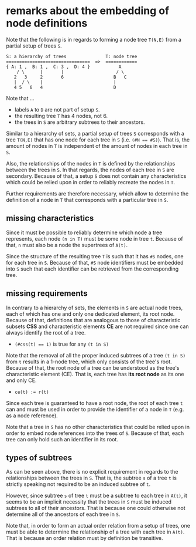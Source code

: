 
<!-- ======================================================================= -->
# remarks about the embedding of node definitions

Note that the following is in regards to forming a node tree `T(N,E)`
from a partial setup of trees `S`.

```
S: a hierarchy of trees               T: node tree
================================  =>  ============
{ A: 1 ,  B: 1 ,  C: 3 ,  D: 4 }           A
    / \      |       |                    / \
   2   3     2       6                   B   C
   |  / \    |                           |
   4 5   6   4                           D
```

Note that ...

* labels `A` to `D` are not part of setup `S`.
* the resulting tree `T` has 4 nodes, not 6.
* the trees in `S` are arbitrary subtrees to their ancestors.

Similar to a hierarchy of sets, a partial setup of trees `S` corresponds with
a tree `T(N,E)` that has one node for each tree in `S` (i.e. `(#N == #S)`).
That is, the amount of nodes in `T` is independent of the amount of nodes in
each tree in `S`.

Also, the relationships of the nodes in `T` is defined by the relationships
between the trees in `S`. In that regards, the nodes of each tree in `S` are
secondary. Because of that, a setup `S` does not contain any characteristics
which could be relied upon in order to reliably recreate the nodes in `T`.

Further requirements are therefore necessary, which allow to determine the
definition of a node in `T` that corresponds with a particular tree in `S`.

<!-- ======================================================================= -->
## missing characteristics

Since it must be possible to reliably determine which node a tree represents,
each node `(n in T)` must be some node in tree `t`. Because of that, `n` must
also be a node the supertrees of `A(t)`.

Since the structure of the resulting tree `T` is such that it has `#S` nodes,
one for each tree in `S`. Because of that, `#S` node identifiers must be
embedded into `S` such that each identifier can be retrieved from the
corresponding tree.

<!-- ======================================================================= -->
## missing requirements

In contrary to a hierarchy of sets, the elements in `S` are actual node trees,
each of which has one and only one dedicated element, its root node. Because
of that, definitions that are analogous to those of characteristic subsets
**CSS** and characteristic elements **CE** are not required since one can
always identify the root of a tree.

* `(#css(t) == 1)` is true for any `(t in S)`

Note that the removal of all the proper induced subtrees of a tree `(t in S)`
from `t` results in a 1-node tree, which only consists of the tree's root.
Because of that, the root node of a tree can be understood as the tree's
characteristic element (CE). That is, each tree has **its root node** as its
one and only CE.

* `ce(t) := r(t)`

Since each tree is guaranteed to have a root node, the root of each tree `t`
can and must be used in order to provide the identifier of a node in `T` (e.g.
as a node reference).

Note that a tree in `S` has no other characteristics that could be relied upon
in order to embed node references into the trees of `S`. Because of that, each
tree can only hold such an identifier in its root.

<!-- ======================================================================= -->
## types of subtrees

As can be seen above, there is no explicit requirement in regards to the
relationships between the trees in `S`. That is, the subtree `s` of a tree
`t` is strictly speaking not required to be an induced subtree of `t`.

However, since subtree `s` of tree `t` must be a subtree to each tree in
`A(t)`, it seems to be an implicit necessity that the trees in `S` must
be induced subtrees to all of their ancestors. That is because one could
otherwise not determine all of the ancestors of each tree in `S`.

Note that, in order to form an actual order relation from a setup of trees,
one must be able to determine the relationship of a tree with each tree in
`A(t)`. That is because an order relation must by definition be transitive.
